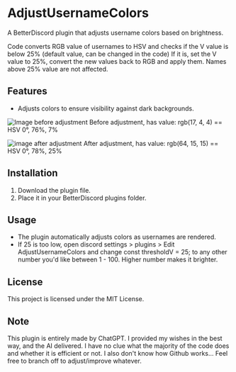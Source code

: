 # AdjustUsernameColors

A BetterDiscord plugin that adjusts username colors based on brightness.

Code converts RGB value of usernames to HSV and checks if the V value is below 25% (default value, can be changed in the code)
If it is, set the V value to 25%, convert the new values back to RGB and apply them.
Names above 25% value are not affected.
## Features
- Adjusts colors to ensure visibility against dark backgrounds.

![Image before adjustment](https://github.com/user-attachments/assets/1b0ebce3-efb5-4f44-b7dc-d93abaf757b4)
Before adjustment, has value: rgb(17, 4, 4) == HSV 0°, 76%, 7%

![image after adjustment](https://github.com/user-attachments/assets/5977f844-0c56-41c3-be59-eadf2fe15722)
After adjustment, has value: rgb(64, 15, 15) == HSV 0°, 78%, 25%

## Installation
1. Download the plugin file.
2. Place it in your BetterDiscord plugins folder.

## Usage
- The plugin automatically adjusts colors as usernames are rendered.
- If 25 is too low, open discord settings > plugins > Edit AdjustUsernameColors and change const thresholdV = 25; to any other number you'd like between 1 - 100. Higher number makes it brighter.

## License
This project is licensed under the MIT License.

## Note
This plugin is entirely made by ChatGPT. I provided my wishes in the best way, and the AI delivered. 
I have no clue what the majority of the code does and whether it is efficient or not. I also don't know how Github works...
Feel free to branch off to adjust/improve whatever.
